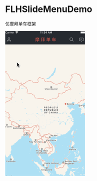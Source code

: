 # FLHSlideMenuDemo
仿摩拜单车框架

![image](https://github.com/fancy88/FLHSlideMenuDemo/blob/master/test.gif)
